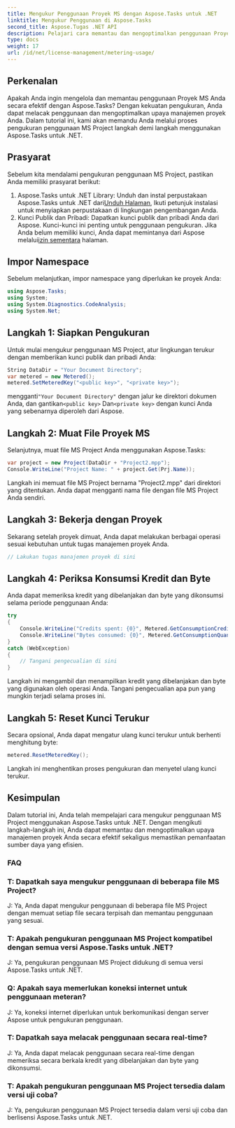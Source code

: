 ```yaml
---
title: Mengukur Penggunaan Proyek MS dengan Aspose.Tasks untuk .NET
linktitle: Mengukur Penggunaan di Aspose.Tasks
second_title: Aspose.Tugas .NET API
description: Pelajari cara memantau dan mengoptimalkan penggunaan Proyek MS Anda secara efektif dengan Aspose.Tasks untuk .NET. Panduan langkah demi langkah untuk manajemen proyek yang efisien.
type: docs
weight: 17
url: /id/net/license-management/metering-usage/
---
```

## Perkenalan
Apakah Anda ingin mengelola dan memantau penggunaan Proyek MS Anda secara efektif dengan Aspose.Tasks? Dengan kekuatan pengukuran, Anda dapat melacak penggunaan dan mengoptimalkan upaya manajemen proyek Anda. Dalam tutorial ini, kami akan memandu Anda melalui proses pengukuran penggunaan MS Project langkah demi langkah menggunakan Aspose.Tasks untuk .NET.
## Prasyarat
Sebelum kita mendalami pengukuran penggunaan MS Project, pastikan Anda memiliki prasyarat berikut:
1.  Aspose.Tasks untuk .NET Library: Unduh dan instal perpustakaan Aspose.Tasks untuk .NET dari[Unduh Halaman](https://releases.aspose.com/tasks/net/), Ikuti petunjuk instalasi untuk menyiapkan perpustakaan di lingkungan pengembangan Anda.
2.  Kunci Publik dan Pribadi: Dapatkan kunci publik dan pribadi Anda dari Aspose. Kunci-kunci ini penting untuk penggunaan pengukuran. Jika Anda belum memiliki kunci, Anda dapat memintanya dari Aspose melalui[izin sementara](https://purchase.aspose.com/temporary-license/) halaman.

## Impor Namespace
Sebelum melanjutkan, impor namespace yang diperlukan ke proyek Anda:
```csharp
using Aspose.Tasks;
using System;
using System.Diagnostics.CodeAnalysis;
using System.Net;

```
## Langkah 1: Siapkan Pengukuran
Untuk mulai mengukur penggunaan MS Project, atur lingkungan terukur dengan memberikan kunci publik dan pribadi Anda:
```csharp
String DataDir = "Your Document Directory";
var metered = new Metered();
metered.SetMeteredKey("<public key>", "<private key>");
```
 mengganti`"Your Document Directory"` dengan jalur ke direktori dokumen Anda, dan gantikan`<public key>` Dan`<private key>` dengan kunci Anda yang sebenarnya diperoleh dari Aspose.
## Langkah 2: Muat File Proyek MS
Selanjutnya, muat file MS Project Anda menggunakan Aspose.Tasks:
```csharp
var project = new Project(DataDir + "Project2.mpp");
Console.WriteLine("Project Name: " + project.Get(Prj.Name));
```
Langkah ini memuat file MS Project bernama "Project2.mpp" dari direktori yang ditentukan. Anda dapat mengganti nama file dengan file MS Project Anda sendiri.
## Langkah 3: Bekerja dengan Proyek
Sekarang setelah proyek dimuat, Anda dapat melakukan berbagai operasi sesuai kebutuhan untuk tugas manajemen proyek Anda.
```csharp
// Lakukan tugas manajemen proyek di sini
```
## Langkah 4: Periksa Konsumsi Kredit dan Byte
Anda dapat memeriksa kredit yang dibelanjakan dan byte yang dikonsumsi selama periode penggunaan Anda:
```csharp
try
{
    Console.WriteLine("Credits spent: {0}", Metered.GetConsumptionCredit());
    Console.WriteLine("Bytes consumed: {0}", Metered.GetConsumptionQuantity());
}
catch (WebException)
{
    // Tangani pengecualian di sini
}
```
Langkah ini mengambil dan menampilkan kredit yang dibelanjakan dan byte yang digunakan oleh operasi Anda. Tangani pengecualian apa pun yang mungkin terjadi selama proses ini.
## Langkah 5: Reset Kunci Terukur
Secara opsional, Anda dapat mengatur ulang kunci terukur untuk berhenti menghitung byte:
```csharp
metered.ResetMeteredKey();
```
Langkah ini menghentikan proses pengukuran dan menyetel ulang kunci terukur.

## Kesimpulan
Dalam tutorial ini, Anda telah mempelajari cara mengukur penggunaan MS Project menggunakan Aspose.Tasks untuk .NET. Dengan mengikuti langkah-langkah ini, Anda dapat memantau dan mengoptimalkan upaya manajemen proyek Anda secara efektif sekaligus memastikan pemanfaatan sumber daya yang efisien.
### FAQ
### T: Dapatkah saya mengukur penggunaan di beberapa file MS Project?
J: Ya, Anda dapat mengukur penggunaan di beberapa file MS Project dengan memuat setiap file secara terpisah dan memantau penggunaan yang sesuai.
### T: Apakah pengukuran penggunaan MS Project kompatibel dengan semua versi Aspose.Tasks untuk .NET?
J: Ya, pengukuran penggunaan MS Project didukung di semua versi Aspose.Tasks untuk .NET.
### Q: Apakah saya memerlukan koneksi internet untuk penggunaan meteran?
J: Ya, koneksi internet diperlukan untuk berkomunikasi dengan server Aspose untuk pengukuran penggunaan.
### T: Dapatkah saya melacak penggunaan secara real-time?
J: Ya, Anda dapat melacak penggunaan secara real-time dengan memeriksa secara berkala kredit yang dibelanjakan dan byte yang dikonsumsi.
### T: Apakah pengukuran penggunaan MS Project tersedia dalam versi uji coba?
J: Ya, pengukuran penggunaan MS Project tersedia dalam versi uji coba dan berlisensi Aspose.Tasks untuk .NET.